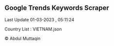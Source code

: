 

## Google Trends Keywords Scraper 
 
Last Update 01-03-2023 , 05:11:24

Country List :
VIETNAM.json



© Abdul Muttaqin 
